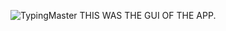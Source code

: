 ![TypingMaster](https://user-images.githubusercontent.com/99782520/184527013-f245a397-056a-4ae0-b87c-595a77a6bd3e.png)
THIS WAS THE GUI OF THE APP.
